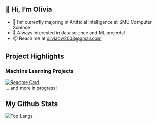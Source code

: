 ## 👋 Hi, I’m Olivia 
- 🔭 I’m currently majoring in Artificial Intelligence at SMU Computer Science
- 🌱 Always interested in data science and ML projects!
- 📫 Reach me at oliviaow2003@gmail.com

## Project Highlights
### Machine Learning Projects
[![Readme Card](https://github-readme-stats.vercel.app/api/pin/?username=oliviaow2022&repo=techjam&theme=omni)](https://github.com/oliviaow2022/techjam)
<br> ... and more in progress!

## My Github Stats
![Top Langs](https://github-readme-stats.vercel.app/api/top-langs/?username=oliviaow2022&layout=compact&theme=omni)
<!--
### Software Development MVP Projects
[![Readme Card](https://github-readme-stats.vercel.app/api/pin/?username=oliviaow2022&repo=euphora&theme=omni)](https://github.com/phosphurous/euphora)
[![Readme Card](https://github-readme-stats.vercel.app/api/pin/?username=oliviaow2022&repo=tessera&theme=omni)](https://github.com/axeltanxl/tessera)

**oliviaow2022/oliviaow2022** is a ✨ _special_ ✨ repository because its `README.md` (this file) appears on your GitHub profile.

Here are some ideas to get you started:

- 🔭 I’m currently working on ...
- 🌱 I’m currently learning ...
- 👯 I’m looking to collaborate on ...
- 🤔 I’m looking for help with ...
- 💬 Ask me about ...
- 📫 How to reach me: ...
- 😄 Pronouns: ...
- ⚡ Fun fact: ...
-->
